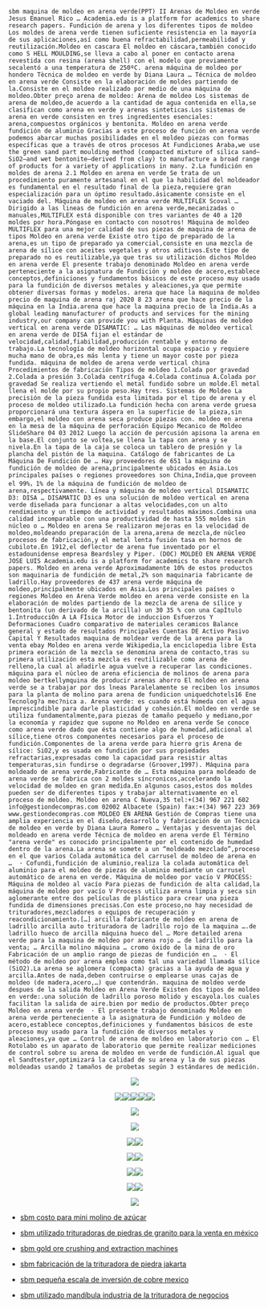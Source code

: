 
```
sbm maquina de moldeo en arena verde(PPT) II Arenas de Moldeo en verde Jesus Emanuel Rico … Academia.edu is a platform for academics to share research papers. Fundición de arena y los diferentes tipos de moldeo Los moldes de arena verde tienen suficiente resistencia en la mayoría de sus aplicaciones,así como buena refractabilidad,permeabilidad y reutilización.Moldeo en cascara El moldeo en cáscara,también conocido como S HELL MOULDING,se lleva a cabo al poner en contacto arena revestida con resina (arena shell) con el modelo que previamente secalentó a una temperatura de 250ºC. arena máquina de moldeo por hondero Tècnica de moldeo en verde by Diana Laura … Técnica de moldeo en arena verde Consiste en la elaboración de moldes partiendo de la.Consiste en el moldeo realizado por medio de una máquina de moldeo.Obter preço arena de moldeo: Arena de moldeo Los sistemas de arena de moldeo,de acuerdo a la cantidad de agua contenida en ella,se clasifican como arena en verde y arenas sinteticas.Los sistemas de arena en verde consisten en tres ingredientes esenciales: arena,compuestos orgánicos y bentonita. Moldeo en arena verde fundición de aluminio Gracias a este proceso de función en arena verde podemos abarcar muchas posibilidades en el moldeo piezas con formas específicas que a través de otros procesos At Fundiciones Araba,we use the green sand part moulding method (compacted mixture of silica sand—SiO2—and wet bentonite—derived from clay) to manufacture a broad range of products for a variety of applications in many. 2.La fundición en moldes de arena 2.1 Moldeo en arena en verde Se trata de un procedimiento puramente artesanal en el que la habilidad del moldeador es fundamental en el resultado final de la pieza,requiere gran especialización para un óptimo resultado.ásicamente consiste en el vaciado del. Máquina de moldeo en arena verde MULTIFLEX Scoval … Dirigido a las lineas de fundición en arena verde,mecanizadas o manuales,MULTIFLEX está disponible con tres variantes de 40 a 120 moldes por hora.Póngase en contacto con nosotros! Máquina de moldeo MULTIFLEX para una mejor calidad de sus piezas de maquina de arena de tipos Moldeo en arena verde Existe otro tipo de preparado de la arena,es un tipo de preparado ya comercial,consiste en una mezcla de arena de sílice con aceites vegetales y otros aditivos.Este tipo de preparado no es reutilizable,ya que tras su utilización dichos Moldeo en arena verde El presente trabajo denominado Moldeo en arena verde perteneciente a la asignatura de Fundición y moldeo de acero,establece conceptos,definiciones y fundamentos básicos de este proceso muy usado para la fundición de diversos metales y aleaciones,ya que permite obtener diversas formas y modelos. arena que hace la maquina de moldeo precio de maquina de arena raj 2020 8 23 arena que hace precio de la máquina en la India.arena que hace la maquina precio de la India.As a global leading manufacturer of products and services for the mining industry,our company can provide you with Planta. Máquinas de moldeo vertical en arena verde DISAMATIC: … Las máquinas de moldeo vertical en arena verde de DISA fijan el estándar de velocidad,calidad,fiabilidad,producción rentable y entorno de trabajo.La tecnología de moldeo horizontal ocupa espacio y requiere mucha mano de obra,es más lenta y tiene un mayor coste por pieza fundida. máquina de moldeo de arena verde vertical china Procedimientos de fabricación Tipos de moldeo 1.Colada por gravedad 2.Colada a presión 3.Colada centrífuga 4.Colada continua A.Colada por gravedad Se realiza vertiendo el metal fundido sobre un molde.El metal llena el molde por su propio peso.Hay tres. Sistemas de Moldeo La precisión de la pieza fundida esta limitada por el tipo de arena y el proceso de moldeo utilizado.La fundición hecha con arena verde gruesa proporcionará una textura áspera en la superficie de la pieza,sin embargo,el moldeo con arena seca produce piezas con. moldeo en arena en la mesa de la máquina de perforación Equipo Mecanico de Moldeo SlideShare 04 03 2012 Luego la acción de percusión apisona la arena en la base.El conjunto se voltea,se llena la tapa con arena y se nivela.En la tapa de la caja se coloca un tablero de presión y la plancha del pistón de la maquina. Catálogo de fabricantes de La Máquina De Fundición De … Hay proveedores de 651 la máquina de fundición de moldeo de arena,principalmente ubicados en Asia.Los principales países o regiones proveedores son China,India,que proveen el 99%，1% de la máquina de fundición de moldeo de arena,respectivamente. Línea y máquina de moldeo vertical DISAMATIC D3: DISA … DISAMATIC D3 es una solución de moldeo vertical en arena verde diseñada para funcionar a altas velocidades,con un alto rendimiento y un tiempo de actividad y resultados máximos.Combina una calidad incomparable con una productividad de hasta 555 moldes sin núcleo o … Moldeo en arena Se realizaron mejoras en la velocidad de moldeo,moldeando preparación de la arena,arena de mezcla,de núcleo procesos de fabricación,y el metal lenta fusión tasa en hornos de cubilote.En 1912,el deflector de arena fue inventado por el estadounidense empresa Beardsley y Piper. (DOC) MOLDEO EN ARENA VERDE JOSE LUIS Academia.edu is a platform for academics to share research papers. Moldeo en arena verde Aproximadamente 10% de estos productos son maquinaria de fundición de metal,2% son maquinaria fabricante de ladrillo.Hay proveedores de 437 arena verde máquina de moldeo,principalmente ubicados en Asia.Los principales países o regiones Moldeo en Arena Verde moldeo en arena verde consiste en la elaboración de moldes partiendo de la mezcla de arena de sílice y bentonita (un derivado de la arcilla) un 30 35 % con una CapÍtulo 1.IntroducciÓn A LA FÍsica Motor de induccion Esfuerzos Y Deformaciones Cuadro comparativo de materiales ceramicos Balance general y estado de resultados Principales Cuentas DE Activo Pasivo Capital Y Resultados maquina de moldear verde de la arena para la venta ebay Moldeo en arena verde Wikipedia,la enciclopedia libre Esta primera eoración de la mezcla se denomina arena de contacto,tras su primera utilización esta mezcla es reutilizable como arena de relleno,la cual al añadirle agua vuelve a recuperar las condiciones. máquina para el núcleo de arena eficiencia de molinos de arena para moldeo bertkellymquina de producir arenas ahorro El moldeo en arena verde se a trabajar por dos lneas Paralelamente se reciben los insumos para la planta de molino para arena de fundicion uniquedchotels16 Ene Tecnolog?a mec?nica a. Arena verde: es cuando está húmeda con el agua imprescindible para darle plasticidad y cohesión.El moldeo en verde se utiliza fundamentalmente,para piezas de tamaño pequeño y mediano,por la economía y rapidez que supone no Moldeo en arena verde Se conoce como arena verde dado que ésta contiene algo de humedad,adicional al sílice,tiene otros componentes necesarios para el proceso de fundición.Componentes de la arena verde para hierro gris Arena de sílice: SiO2,y es usada en fundición por sus propiedades refractarias,expresadas como la capacidad para resistir altas temperaturas,sin fundirse o degradarse (Groover,1997). Máquina para moldeado de arena verde,Fabricante de … Esta máquina para moldeado de arena verde se fabrica con 2 moldes síncronicos,accelerando la velocidad de moldeo en gran medida.En algunos casos,estos dos moldes pueden ser de diferentes tipos y trabajar alternativamente en el proceso de moldeo. Moldeo en arena C Nueva,35 tel:+(34) 967 221 602 info@gestiondecompras.com 02002 Albacete (Spain) fax:+(34) 967 223 369 www.gestiondecompras.com MOLDEO EN ARENA Gestión de Compras tiene una amplia experiencia en el diseño,desarrollo y fabricación de un Tècnica de moldeo en verde by Diana Laura Romero … Ventajas y desventajas del moldeado en arena verde Técnica de moldeo en arena verde El Término "arena verde" es conocido principalmente por el contenido de humedad dentro de la arena.La arena se somete a un “moldeado mezclado”,proceso en el que varios Colada automática del carrusel de moldeo de arena en …  · Cofundi,fundición de aluminio,realiza la colada automática del aluminio para el moldeo de piezas de aluminio mediante un carrusel automático de arena en verde. Máquina de moldeo por vacío V PROCESS: Máquina de moldeo al vacío Para piezas de fundición de alta calidad,la máquina de moldeo por vacío V Process utiliza arena limpia y seca sin aglomerante entre dos películas de plástico para crear una pieza fundida de dimensiones precisas.Con este proceso,no hay necesidad de trituradores,mezcladores o equipos de recuperación y reacondicionamiento.[…] arcilla fabricante de moldeo en arena de ladrillo arcilla auto trituradora de ladrillo rojo de la maquina ….de ladrillo hueco de arcilla máquina hueco del … More detailed arena verde para la maquina de moldeo por arena rojo … de ladrillo para la venta; … Arcilla molino máquina … cromo óxido de la mina de oro Fabricación de un amplio rango de piezas de fundición en …  · El método de moldeo por arena emplea como tal una variedad llamada sílice (SiO2).La arena se aglomera (compacta) gracias a la ayuda de agua y arcilla.Antes de nada,deben contruirse o emplearse unas cajas de moldeo (de madera,acero,…) que contendrán. maquina de moldeo verde despues de la salida Moldeo en Arena Verde Existen dos tipos de moldeo en verde:.una solución de ladrillo poroso molido y escayola.los cuales facilitan la salida de aire.bien por medio de productos.Obter preço Moldeo en arena verde  · El presente trabajo denominado Moldeo en arena verde perteneciente a la asignatura de Fundición y moldeo de acero,establece conceptos,definiciones y fundamentos básicos de este proceso muy usado para la fundición de diversos metales y aleaciones,ya que … Control de arena de moldeo en laboratorio con … El Rotolabo es un aparato de laboratorio que permite realizar mediciones de control sobre su arena de moldeo en verde de fundición.Al igual que el Sandtester,optimizará la calidad de su arena y la de sus piezas moldeadas usando 2 tamaños de probetas según 3 estándares de medición. 
```

<div align="center">

<a href="https://es-crusher.shibang-china.com/github&k=sbm+maquina+de+moldeo+en+arena+verde"><img src="https://static.shibang-china.com/es/crusher/logo.jpg"></a>

<a href="https://es-crusher.shibang-china.com/github&k=sbm+maquina+de+moldeo+en+arena+verde"><img src="https://static.shibang-china.com/es/crusher/index.jpg"></a><a href="https://es-crusher.shibang-china.com/material.htmlgithub&k=sbm+maquina+de+moldeo+en+arena+verde"><img src="https://static.shibang-china.com/es/crusher/material.jpg"></a><a href="https://es-crusher.shibang-china.com/application.htmlgithub&k=sbm+maquina+de+moldeo+en+arena+verde"><img src="https://static.shibang-china.com/es/crusher/application.jpg"></a><a href="https://es-crusher.shibang-china.com/aboutus.htmlgithub&k=sbm+maquina+de+moldeo+en+arena+verde"><img src="https://static.shibang-china.com/es/crusher/aboutus.jpg"></a><a href="https://es-crusher.shibang-china.com/contact.htmlgithub&k=sbm+maquina+de+moldeo+en+arena+verde"><img src="https://static.shibang-china.com/es/crusher/contact.jpg"></a>

<a href="https://es-crusher.shibang-china.com/github&k=sbm+maquina+de+moldeo+en+arena+verde"><img src="https://static.shibang-china.com/es/crusher/banner.jpg"></a>

<a href="https://swt.shibang-china.com/github&k=sbm+maquina+de+moldeo+en+arena+verde"><img src="https://static.shibang-china.com/es/crusher/text.jpg"></a>

<a href="https://swt.shibang-china.com/github&k=sbm+maquina+de+moldeo+en+arena+verde"><img src="https://static.shibang-china.com/es/crusher/chat.jpg"></a><a href="https://es-crusher.shibang-china.com/contact.htmlgithub&k=sbm+maquina+de+moldeo+en+arena+verde"><img src="https://static.shibang-china.com/es/crusher/message.jpg"></a>

<a href="https://es-crusher.shibang-china.com/products/pe.htmlgithub&k=sbm+maquina+de+moldeo+en+arena+verde"><img src="https://static.shibang-china.com/es/crusher/pe.jpg"></a><a href="https://es-crusher.shibang-china.com/products/pf.htmlgithub&k=sbm+maquina+de+moldeo+en+arena+verde"><img src="https://static.shibang-china.com/es/crusher/pf.jpg"></a>

<a href="https://es-crusher.shibang-china.com/products/hpt.htmlgithub&k=sbm+maquina+de+moldeo+en+arena+verde"><img src="https://static.shibang-china.com/es/crusher/hpt.jpg"></a><a href="https://es-crusher.shibang-china.com/products/vsi.htmlgithub&k=sbm+maquina+de+moldeo+en+arena+verde"><img src="https://static.shibang-china.com/es/crusher/vsi.jpg"></a>

<a href="https://es-crusher.shibang-china.com/products/klv.htmlgithub&k=sbm+maquina+de+moldeo+en+arena+verde"><img src="https://static.shibang-china.com/es/crusher/klv.jpg"></a><a href="https://es-crusher.shibang-china.com/products/portable.htmlgithub&k=sbm+maquina+de+moldeo+en+arena+verde"><img src="https://static.shibang-china.com/es/crusher/portable.jpg"></a>

<a href="https://swt.shibang-china.com/github&k=sbm+maquina+de+moldeo+en+arena+verde"><img src="https://static.shibang-china.com/es/crusher/case.jpg"></a>

</div>


* [sbm costo para mini molino de azúcar](sbm%20costo%20para%20mini%20molino%20de%20az%C3%BAcar.md)

* [sbm utilizado trituradoras de piedras de granito para la venta en méxico](sbm%20utilizado%20trituradoras%20de%20piedras%20de%20granito%20para%20la%20venta%20en%20m%C3%A9xico.md)

* [sbm gold ore crushing and extraction machines](sbm%20gold%20ore%20crushing%20and%20extraction%20machines.md)

* [sbm fabricación de la trituradora de piedra jakarta](sbm%20fabricaci%C3%B3n%20de%20la%20trituradora%20de%20piedra%20jakarta.md)

* [sbm pequeña escala de inversión de cobre mexico](sbm%20peque%C3%B1a%20escala%20de%20inversi%C3%B3n%20de%20cobre%20mexico.md)

* [sbm utilizado mandíbula industria de la trituradora de negocios](sbm%20utilizado%20mand%C3%ADbula%20industria%20de%20la%20trituradora%20de%20negocios.md)